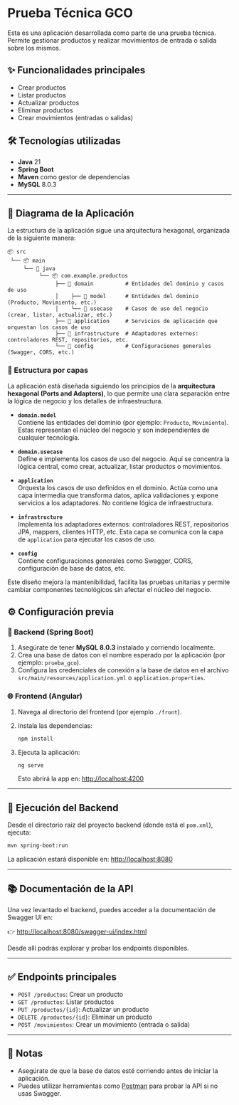 # Prueba Técnica GCO

Esta es una aplicación desarrollada como parte de una prueba técnica. Permite gestionar productos y realizar movimientos de entrada o salida sobre los mismos.

## ✨ Funcionalidades principales

- Crear productos
- Listar productos
- Actualizar productos
- Eliminar productos
- Crear movimientos (entradas o salidas)

## 🛠️ Tecnologías utilizadas

- **Java** 21
- **Spring Boot**
- **Maven** como gestor de dependencias
- **MySQL** 8.0.3


---
## 🧩 Diagrama de la Aplicación

La estructura de la aplicación sigue una arquitectura hexagonal, organizada de la siguiente manera:

```
📦 src
 └── 📦 main
     └── 📁 java
          └── 📦 com.example.productos
               ├── 📁 domain          # Entidades del dominio y casos de uso
               │    ├── 📁 model      # Entidades del dominio (Producto, Movimiento, etc.)
               │    └── 📁 usecase    # Casos de uso del negocio (crear, listar, actualizar, etc.)
               ├── 📁 application     # Servicios de aplicación que orquestan los casos de uso
               ├── 📁 infrastructure  # Adaptadores externos: controladores REST, repositorios, etc.
               └── 📁 config          # Configuraciones generales (Swagger, CORS, etc.)
```

### 🧱 Estructura por capas

La aplicación está diseñada siguiendo los principios de la **arquitectura hexagonal (Ports and Adapters)**, lo que permite una clara separación entre la lógica de negocio y los detalles de infraestructura.

- **`domain.model`**  
  Contiene las entidades del dominio (por ejemplo: `Producto`, `Movimiento`). Estas representan el núcleo del negocio y son independientes de cualquier tecnología.

- **`domain.usecase`**  
  Define e implementa los casos de uso del negocio. Aquí se concentra la lógica central, como crear, actualizar, listar productos o movimientos.

- **`application`**  
  Orquesta los casos de uso definidos en el dominio. Actúa como una capa intermedia que transforma datos, aplica validaciones y expone servicios a los adaptadores. No contiene lógica de infraestructura.

- **`infrastructure`**  
  Implementa los adaptadores externos: controladores REST, repositorios JPA, mappers, clientes HTTP, etc. Esta capa se comunica con la capa de `application` para ejecutar los casos de uso.

- **`config`**  
  Contiene configuraciones generales como Swagger, CORS, configuración de base de datos, etc.

Este diseño mejora la mantenibilidad, facilita las pruebas unitarias y permite cambiar componentes tecnológicos sin afectar el núcleo del negocio.


## ⚙️ Configuración previa

### 📂 Backend (Spring Boot)

1. Asegúrate de tener **MySQL 8.0.3** instalado y corriendo localmente.
2. Crea una base de datos con el nombre esperado por la aplicación (por ejemplo: `prueba_gco`).
3. Configura las credenciales de conexión a la base de datos en el archivo `src/main/resources/application.yml` o `application.properties`.


### 🌐 Frontend (Angular)

1. Navega al directorio del frontend (por ejemplo `./front`).
2. Instala las dependencias:

   ```bash
   npm install
   ```

3. Ejecuta la aplicación:

   ```bash
   ng serve
   ```

   Esto abrirá la app en: [http://localhost:4200](http://localhost:4200)

---

## 🚀 Ejecución del Backend

Desde el directorio raíz del proyecto backend (donde está el `pom.xml`), ejecuta:

```bash
mvn spring-boot:run
```

La aplicación estará disponible en: [http://localhost:8080](http://localhost:8080)

---

## 📚 Documentación de la API

Una vez levantado el backend, puedes acceder a la documentación de Swagger UI en:

👉 [http://localhost:8080/swagger-ui/index.html](http://localhost:8080/swagger-ui/index.html)

Desde allí podrás explorar y probar los endpoints disponibles.

---

## ✅ Endpoints principales

- `POST /productos`: Crear un producto
- `GET /productos`: Listar productos
- `PUT /productos/{id}`: Actualizar un producto
- `DELETE /productos/{id}`: Eliminar un producto
- `POST /movimientos`: Crear un movimiento (entrada o salida)

---

## 📎 Notas

- Asegúrate de que la base de datos esté corriendo antes de iniciar la aplicación.
- Puedes utilizar herramientas como [Postman](https://www.postman.com/) para probar la API si no usas Swagger.